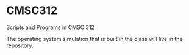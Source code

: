 # CMSC312

Scripts and Programs in CMSC 312

The operating system simulation that is built in the class
will live in the repository. 
